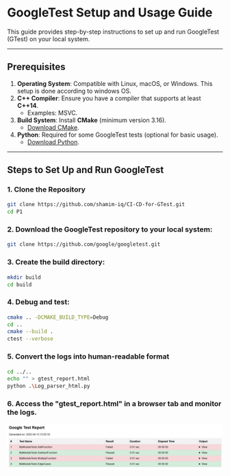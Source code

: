 # GoogleTest Setup and Usage Guide

This guide provides step-by-step instructions to set up and run GoogleTest (GTest) on your local system.

---
 
## Prerequisites

1. **Operating System**: Compatible with Linux, macOS, or Windows. This setup is done according to windows OS.
2. **C++ Compiler**: Ensure you have a compiler that supports at least **C++14**.
   - Examples: MSVC.
3. **Build System**: Install **CMake** (minimum version 3.16).
   - [Download CMake](https://cmake.org/download/).
4. **Python**: Required for some GoogleTest tests (optional for basic usage).
   - [Download Python](https://www.python.org/downloads/).

---

## Steps to Set Up and Run GoogleTest

### 1. Clone the Repository
```sh
git clone https://github.com/shamim-iq/CI-CD-for-GTest.git
cd P1
```

### 2. Download the GoogleTest repository to your local system:
```sh
git clone https://github.com/google/googletest.git
```

### 3. Create the build directory:
```sh
mkdir build
cd build
```

### 4. Debug and test:
```sh
cmake .. -DCMAKE_BUILD_TYPE=Debug
cd ..
cmake --build .                                                                   
ctest --verbose                                                                         
```

### 5. Convert the logs into human-readable format
```sh
cd ../..
echo "" > gtest_report.html
python .\Log_parser_html.py
```
### 6. Access the "gtest_report.html" in a browser tab and monitor the logs.
<div align="center">
  <img src="./Report.JPG" alt="Test-Report">
</div>

